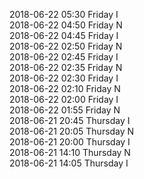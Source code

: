 2018-06-22 05:30 Friday  I  
2018-06-22 04:50 Friday  N  
2018-06-22 04:45 Friday  I  
2018-06-22 02:50 Friday  N  
2018-06-22 02:45 Friday  I  
2018-06-22 02:35 Friday  N  
2018-06-22 02:30 Friday  I  
2018-06-22 02:10 Friday  N  
2018-06-22 02:00 Friday  I  
2018-06-22 01:55 Friday  N  
2018-06-21 20:45 Thursday  I  
2018-06-21 20:05 Thursday  N  
2018-06-21 20:00 Thursday  I  
2018-06-21 14:10 Thursday  N  
2018-06-21 14:05 Thursday  I  
